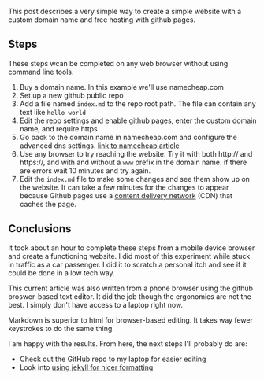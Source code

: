 This post describes a very simple way to create a simple website with a custom domain name and free hosting with github pages.

## Steps
These steps wcan be completed on any web browser without using command line tools.

1. Buy a domain name.  In this example we'll use namecheap.com
2. Set up a new github public repo
3. Add a file named `index.md` to the repo root path.  The file can contain any text like `hello world`
4. Edit the repo settings and enable github pages, enter the custom domain name, and require https
5. Go back to the domain name in namecheap.com and configure the advanced dns settings.  [link to namecheap article](https://www.namecheap.com/support/knowledgebase/article.aspx/9645/2208/how-do-i-link-my-domain-to-github-pages/) 
6. Use any browser to try reaching the website.  Try it with both http:// and https://, and with and without a `www` prefix in the domain name.  if there are errors wait 10 minutes and try again.
7. Edit the `index.md` file to make some changes and see them show up on the website.  It can take a few minutes for the changes to appear because Github pages use a [content delivery network](https://en.m.wikipedia.org/wiki/Content_delivery_network) (CDN) that caches the page.

## Conclusions
It took about an hour to complete these steps from a mobile device browser and create a functioning website.  I did most of this experiment while stuck in traffic as a car passenger.  I did it to scratch a personal itch and see if it could be done in a low tech way.

This current article was also written from a phone browser using the github broswer-based text editor.  It did the job though the ergonomics are not the best.  I simply don't have access to a laptop right now.

Markdown is superior to html for browser-based editing.  It takes way fewer keystrokes to do the same thing.

I am happy with the results.  From here, the next steps I'll probably do are:
- Check out the GitHub repo to my laptop for easier editing
- Look into [using jekyll for nicer formatting](https://docs.github.com/en/pages/setting-up-a-github-pages-site-with-jekyll/about-github-pages-and-jekyll)
